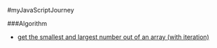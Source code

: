 #myJavaScriptJourney

###Algorithm
<ul>
  <li>
    <a href="https://github.com/mMjMm/myJavaScriptJourney/blob/master/algorithm/array_get_smallest_largest.js">get the smallest and largest number out of an array (with iteration)</a>
